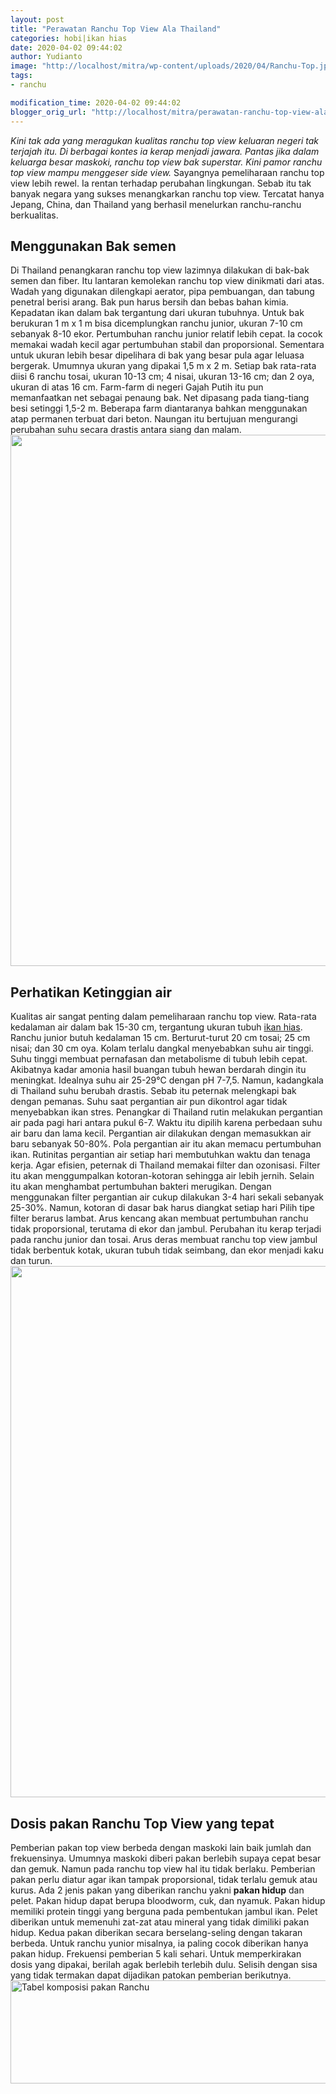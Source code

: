 ```yaml
---
layout: post
title: "Perawatan Ranchu Top View Ala Thailand"
categories: hobi|ikan hias
date: 2020-04-02 09:44:02
author: Yudianto
image: "http://localhost/mitra/wp-content/uploads/2020/04/Ranchu-Top.jpg"
tags:
- ranchu

modification_time: 2020-04-02 09:44:02
blogger_orig_url: "http://localhost/mitra/perawatan-ranchu-top-view-ala-thailand.html"
---
```


<em>Kini tak ada yang meragukan kualitas ranchu top view keluaran negeri tak terjajah itu. Di berbagai kontes ia kerap menjadi jawara. Pantas jika dalam keluarga besar maskoki, ranchu top view bak superstar. Kini pamor ranchu top view mampu menggeser side view.</em>
Sayangnya pemeliharaan ranchu top view lebih rewel. Ia rentan terhadap perubahan lingkungan. Sebab itu tak banyak negara yang sukses menangkarkan ranchu top view. Tercatat hanya Jepang, China, dan Thailand yang berhasil menelurkan ranchu-ranchu berkualitas.
<h2>Menggunakan Bak semen</h2>
Di Thailand penangkaran ranchu top view lazimnya dilakukan di bak-bak semen dan fiber. Itu lantaran kemolekan ranchu top view dinikmati dari atas. Wadah yang digunakan dilengkapi aerator, pipa pembuangan, dan tabung penetral berisi arang. Bak pun harus bersih dan bebas bahan kimia.
Kepadatan ikan dalam bak tergantung dari ukuran tubuhnya. Untuk bak berukuran 1 m x 1 m bisa dicemplungkan ranchu junior, ukuran 7-10 cm sebanyak 8-10 ekor. Pertumbuhan ranchu junior relatif lebih cepat. Ia cocok memakai wadah kecil agar pertumbuhan stabil dan proporsional.
Sementara untuk ukuran lebih besar dipelihara di bak yang besar pula agar leluasa bergerak. Umumnya ukuran yang dipakai 1,5 m x 2 m. Setiap bak rata-rata diisi 6 ranchu tosai, ukuran 10-13 cm; 4 nisai, ukuran 13-16 cm; dan 2 oya, ukuran di atas 16 cm.
Farm-farm di negeri Gajah Putih itu pun memanfaatkan net sebagai penaung bak. Net dipasang pada tiang-tiang besi setinggi 1,5-2 m. Beberapa farm diantaranya bahkan menggunakan atap permanen terbuat dari beton. Naungan itu bertujuan mengurangi perubahan suhu secara drastis antara siang dan malam.
<a href="http://127.0.0.1/mitra/wp-content/uploads/2020/04/Ranchu-Top-View.jpg"><img class="aligncenter wp-image-19959 size-full" src="http://127.0.0.1/mitra/wp-content/uploads/2020/04/Ranchu-Top-View.jpg" alt="" width="1511" height="850" /></a>
<h2>Perhatikan Ketinggian air</h2>
Kualitas air sangat penting dalam pemeliharaan ranchu top view. Rata-rata kedalaman air dalam bak 15-30 cm, tergantung ukuran tubuh <a href="http://127.0.0.1/mitra/ikan-hias">ikan hias</a>. Ranchu junior butuh kedalaman 15 cm. Berturut-turut 20 cm tosai; 25 cm nisai; dan 30 cm oya. Kolam terlalu dangkal menyebabkan suhu air tinggi. Suhu tinggi membuat pernafasan dan metabolisme di tubuh lebih cepat. Akibatnya kadar amonia hasil buangan tubuh hewan berdarah dingin itu meningkat.
Idealnya suhu air 25-29°C dengan pH 7-7,5. Namun, kadangkala di Thailand suhu berubah drastis. Sebab itu peternak melengkapi bak dengan pemanas. Suhu saat pergantian air pun dikontrol agar tidak menyebabkan ikan stres.
Penangkar di Thailand rutin melakukan pergantian air pada pagi hari antara pukul 6-7. Waktu itu dipilih karena perbedaan suhu air baru dan lama kecil. Pergantian air dilakukan dengan memasukkan air baru sebanyak 50-80%. Pola pergantian air itu akan memacu pertumbuhan ikan.
Rutinitas pergantian air setiap hari membutuhkan waktu dan tenaga kerja. Agar efisien, peternak di Thailand memakai filter dan ozonisasi. Filter itu akan menggumpalkan kotoran-kotoran sehingga air lebih jernih. Selain itu akan menghambat pertumbuhan bakteri merugikan. Dengan menggunakan filter pergantian air cukup dilakukan 3-4 hari sekali sebanyak 25-30%. Namun, kotoran di dasar bak harus diangkat setiap hari
Pilih tipe filter berarus lambat. Arus kencang akan membuat pertumbuhan ranchu tidak proporsional, terutama di ekor dan jambul. Perubahan itu kerap terjadi pada ranchu junior dan tosai.
Arus deras membuat ranchu top view jambul tidak berbentuk kotak, ukuran tubuh tidak seimbang, dan ekor menjadi kaku dan turun.
<img class="aligncenter wp-image-19958 size-full" src="http://127.0.0.1/mitra/wp-content/uploads/2020/04/kolam-Ranchu-Top-View.jpg" alt="" width="1511" height="850" />
<h2>Dosis pakan Ranchu Top View yang tepat</h2>
Pemberian pakan top view berbeda dengan maskoki lain baik jumlah dan frekuensinya. Umumnya maskoki diberi pakan berlebih supaya cepat besar dan gemuk. Namun pada ranchu top view hal itu tidak berlaku. Pemberian pakan perlu diatur agar ikan tampak proporsional, tidak terlalu gemuk atau kurus.
Ada 2 jenis pakan yang diberikan ranchu yakni <strong>pakan hidup</strong> dan pelet. Pakan hidup dapat berupa bloodworm, cuk, dan nyamuk. Pakan hidup memiliki protein tinggi yang berguna pada pembentukan jambul ikan. Pelet diberikan untuk memenuhi zat-zat atau mineral yang tidak dimiliki pakan hidup.
Kedua pakan diberikan secara berselang-seling dengan takaran berbeda. Untuk ranchu yunior misalnya, ia paling cocok diberikan hanya pakan hidup. Frekuensi pemberian 5 kali sehari. Untuk memperkirakan dosis yang dipakai, berilah agak berlebih terlebih dulu. Selisih dengan sisa yang tidak termakan dapat dijadikan patokan pemberian berikutnya.
<img class="alignnone wp-image-651" src="http://127.0.0.1/mitra/wp-content/uploads/2020/03/pusat-ikan-hias-radio-dalam-1_1280x719.jpg" alt="Tabel komposisi pakan Ranchu" width="611" height="165" />
